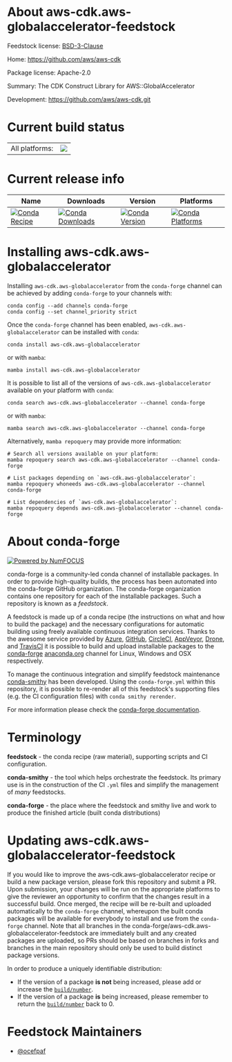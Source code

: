 About aws-cdk.aws-globalaccelerator-feedstock
=============================================

Feedstock license: [BSD-3-Clause](https://github.com/conda-forge/aws-cdk.aws-globalaccelerator-feedstock/blob/main/LICENSE.txt)

Home: https://github.com/aws/aws-cdk

Package license: Apache-2.0

Summary: The CDK Construct Library for AWS::GlobalAccelerator

Development: https://github.com/aws/aws-cdk.git

Current build status
====================


<table><tr><td>All platforms:</td>
    <td>
      <a href="https://dev.azure.com/conda-forge/feedstock-builds/_build/latest?definitionId=19915&branchName=main">
        <img src="https://dev.azure.com/conda-forge/feedstock-builds/_apis/build/status/aws-cdk.aws-globalaccelerator-feedstock?branchName=main">
      </a>
    </td>
  </tr>
</table>

Current release info
====================

| Name | Downloads | Version | Platforms |
| --- | --- | --- | --- |
| [![Conda Recipe](https://img.shields.io/badge/recipe-aws--cdk.aws--globalaccelerator-green.svg)](https://anaconda.org/conda-forge/aws-cdk.aws-globalaccelerator) | [![Conda Downloads](https://img.shields.io/conda/dn/conda-forge/aws-cdk.aws-globalaccelerator.svg)](https://anaconda.org/conda-forge/aws-cdk.aws-globalaccelerator) | [![Conda Version](https://img.shields.io/conda/vn/conda-forge/aws-cdk.aws-globalaccelerator.svg)](https://anaconda.org/conda-forge/aws-cdk.aws-globalaccelerator) | [![Conda Platforms](https://img.shields.io/conda/pn/conda-forge/aws-cdk.aws-globalaccelerator.svg)](https://anaconda.org/conda-forge/aws-cdk.aws-globalaccelerator) |

Installing aws-cdk.aws-globalaccelerator
========================================

Installing `aws-cdk.aws-globalaccelerator` from the `conda-forge` channel can be achieved by adding `conda-forge` to your channels with:

```
conda config --add channels conda-forge
conda config --set channel_priority strict
```

Once the `conda-forge` channel has been enabled, `aws-cdk.aws-globalaccelerator` can be installed with `conda`:

```
conda install aws-cdk.aws-globalaccelerator
```

or with `mamba`:

```
mamba install aws-cdk.aws-globalaccelerator
```

It is possible to list all of the versions of `aws-cdk.aws-globalaccelerator` available on your platform with `conda`:

```
conda search aws-cdk.aws-globalaccelerator --channel conda-forge
```

or with `mamba`:

```
mamba search aws-cdk.aws-globalaccelerator --channel conda-forge
```

Alternatively, `mamba repoquery` may provide more information:

```
# Search all versions available on your platform:
mamba repoquery search aws-cdk.aws-globalaccelerator --channel conda-forge

# List packages depending on `aws-cdk.aws-globalaccelerator`:
mamba repoquery whoneeds aws-cdk.aws-globalaccelerator --channel conda-forge

# List dependencies of `aws-cdk.aws-globalaccelerator`:
mamba repoquery depends aws-cdk.aws-globalaccelerator --channel conda-forge
```


About conda-forge
=================

[![Powered by
NumFOCUS](https://img.shields.io/badge/powered%20by-NumFOCUS-orange.svg?style=flat&colorA=E1523D&colorB=007D8A)](https://numfocus.org)

conda-forge is a community-led conda channel of installable packages.
In order to provide high-quality builds, the process has been automated into the
conda-forge GitHub organization. The conda-forge organization contains one repository
for each of the installable packages. Such a repository is known as a *feedstock*.

A feedstock is made up of a conda recipe (the instructions on what and how to build
the package) and the necessary configurations for automatic building using freely
available continuous integration services. Thanks to the awesome service provided by
[Azure](https://azure.microsoft.com/en-us/services/devops/), [GitHub](https://github.com/),
[CircleCI](https://circleci.com/), [AppVeyor](https://www.appveyor.com/),
[Drone](https://cloud.drone.io/welcome), and [TravisCI](https://travis-ci.com/)
it is possible to build and upload installable packages to the
[conda-forge](https://anaconda.org/conda-forge) [anaconda.org](https://anaconda.org/)
channel for Linux, Windows and OSX respectively.

To manage the continuous integration and simplify feedstock maintenance
[conda-smithy](https://github.com/conda-forge/conda-smithy) has been developed.
Using the ``conda-forge.yml`` within this repository, it is possible to re-render all of
this feedstock's supporting files (e.g. the CI configuration files) with ``conda smithy rerender``.

For more information please check the [conda-forge documentation](https://conda-forge.org/docs/).

Terminology
===========

**feedstock** - the conda recipe (raw material), supporting scripts and CI configuration.

**conda-smithy** - the tool which helps orchestrate the feedstock.
                   Its primary use is in the construction of the CI ``.yml`` files
                   and simplify the management of *many* feedstocks.

**conda-forge** - the place where the feedstock and smithy live and work to
                  produce the finished article (built conda distributions)


Updating aws-cdk.aws-globalaccelerator-feedstock
================================================

If you would like to improve the aws-cdk.aws-globalaccelerator recipe or build a new
package version, please fork this repository and submit a PR. Upon submission,
your changes will be run on the appropriate platforms to give the reviewer an
opportunity to confirm that the changes result in a successful build. Once
merged, the recipe will be re-built and uploaded automatically to the
`conda-forge` channel, whereupon the built conda packages will be available for
everybody to install and use from the `conda-forge` channel.
Note that all branches in the conda-forge/aws-cdk.aws-globalaccelerator-feedstock are
immediately built and any created packages are uploaded, so PRs should be based
on branches in forks and branches in the main repository should only be used to
build distinct package versions.

In order to produce a uniquely identifiable distribution:
 * If the version of a package **is not** being increased, please add or increase
   the [``build/number``](https://docs.conda.io/projects/conda-build/en/latest/resources/define-metadata.html#build-number-and-string).
 * If the version of a package **is** being increased, please remember to return
   the [``build/number``](https://docs.conda.io/projects/conda-build/en/latest/resources/define-metadata.html#build-number-and-string)
   back to 0.

Feedstock Maintainers
=====================

* [@ocefpaf](https://github.com/ocefpaf/)

